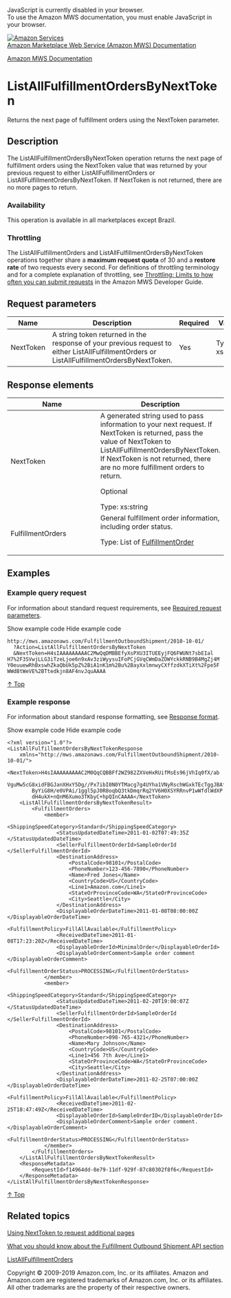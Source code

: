 <div id="MWSDX_noscript">

JavaScript is currently disabled in your browser.  
To use the Amazon MWS documentation, you must enable JavaScript in your
browser.

</div>

<div id="MWSDX_divtop">

[![Amazon
Services](https://images-na.ssl-images-amazon.com/images/G/08/mwsportal/fr_FR/amazonservices.gif
"Amazon Services")](http://services.amazon.fr)  
<span id="MWSDX_titlebar">[Amazon Marketplace Web Service (Amazon MWS)
Documentation](https://developer.amazonservices.fr/gp/mws/docs.html)</span>

</div>

<div id="MWSDX_divbottom">

<div id="MWSDX_divleft">

<div id="MWSDX_toc">

</div>

</div>

<div id="MWSDX_divright">

<div id="MWSDX_content">

<span id="MWSDX_breadcrumbs">[Amazon MWS
Documentation](https://developer.amazonservices.fr/gp/mws/docs.html)</span>

<div id="FBAOutbound_ListAllFulfillmentOrdersByNextToken" class="nested0">

# ListAllFulfillmentOrdersByNextToken

<div class="body">

<span class="ph">Returns the next page of fulfillment orders using the
<span class="keyword parmname">NextToken</span> parameter.</span>

</div>

<div id="Description" class="topic concept nested1">

## Description

<div class="body conbody">

The
<span class="keyword apiname">ListAllFulfillmentOrdersByNextToken</span>
operation returns the next page of fulfillment orders using the
<span class="keyword parmname">NextToken</span> value that was returned
by your previous request to either
<span class="keyword apiname">ListAllFulfillmentOrders</span> or
<span class="keyword apiname">ListAllFulfillmentOrdersByNextToken</span>.
If <span class="keyword parmname">NextToken</span> is not returned,
there are no more pages to return.

<div class="section">

### Availability

This operation is available in all marketplaces except Brazil.

</div>

<div class="section">

### Throttling

The <span class="keyword apiname">ListAllFulfillmentOrders</span> and
<span class="keyword apiname">ListAllFulfillmentOrdersByNextToken</span>
operations together share a **maximum request quota** of 30 and a
**restore rate** of two requests every second. <span class="ph">For
definitions of throttling terminology and for a complete explanation of
throttling, see [Throttling: Limits to how often you can submit
requests](../dev_guide/DG_Throttling.md) in the
<span class="ph">Amazon MWS Developer
Guide</span>.</span>

</div>

</div>

</div>

<div id="RequestParameters" class="topic reference nested1">

## Request parameters

<div class="body refbody">

<div class="tablenoborder">

| Name                                            | Description                                                                                                                                                                                                           | Required | Values                                  |
| ----------------------------------------------- | --------------------------------------------------------------------------------------------------------------------------------------------------------------------------------------------------------------------- | -------- | --------------------------------------- |
| <span class="keyword parmname">NextToken</span> | A string token returned in the response of your previous request to either <span class="keyword apiname">ListAllFulfillmentOrders</span> or <span class="keyword apiname">ListAllFulfillmentOrdersByNextToken</span>. | Yes      | <span class="ph">Type: xs:string</span> |

</div>

</div>

</div>

<div id="ResponseElements" class="topic reference nested1">

## Response elements

<div class="body refbody">

<div class="tablenoborder">

<table>
<colgroup>
<col style="width: 50%" />
<col style="width: 50%" />
</colgroup>
<thead>
<tr class="header">
<th>Name</th>
<th>Description</th>
</tr>
</thead>
<tbody>
<tr class="odd">
<td><span class="keyword parmname">NextToken</span></td>
<td>A generated string used to pass information to your next request. If <span class="keyword parmname">NextToken</span> is returned, pass the value of <span class="keyword parmname">NextToken</span> to <span class="keyword apiname">ListAllFulfillmentOrdersByNextToken</span>. If <span class="keyword parmname">NextToken</span> is not returned, there are no more fulfillment orders to return.
<p>Optional</p>
<span class="ph">Type: xs:string</span></td>
</tr>
<tr class="even">
<td><span class="keyword parmname">FulfillmentOrders</span></td>
<td>General fulfillment order information, including order status.
<p>Type: List of <a href="FBAOutbound_Datatypes.html#FulfillmentOrder" class="xref" title="General information about a fulfillment order, including its status.">FulfillmentOrder</a></p></td>
</tr>
</tbody>
</table>

</div>

</div>

</div>

<div id="Examples" class="topic reference nested1">

## Examples

<div class="body refbody">

<div class="section">

### Example query request

<span class="ph">For information about standard request requirements,
see [Required request
parameters](../dev_guide/DG_RequiredRequestParameters.md).</span>

<span class="ph expander"> <span class="keyword parmname xshow">Show
example code</span> <span class="keyword parmname xhide">Hide example
code</span> </span>

<div class="sectiondiv content">

``` pre codeblock
http://mws.amazonaws.com/FulfillmentOutboundShipment/2010-10-01/
  ?Action=ListAllFulfillmentOrdersByNextToken
  &NextToken=H4sIAAAAAAAAAC2MwQqDMBBEfyXsPXU3ITUEEyjFQ6FWUNt7sbEIal
H7%2F3SVwjLLG3iTzeLjoe6n9xAv3ziWyysuIFoPCjGVqCWmDaZOWYckkRNB9B4MgZj4M
Y0euuewRhBxswhZkaQbUk5pZ%2BiA1nK1m%2Bu%2BayXxlmnwyCXffzdkXTiXt%2Fpe5F
WWdBtWeVE%2BTtedkjn8AF4nvJquAAAA
```

[↑ Top](#Examples)

</div>

</div>

<div class="section">

### Example response

<span class="ph">For information about standard response formatting, see
[Response format](../dev_guide/DG_ResponseFormat.md).</span>

<span class="ph expander"> <span class="keyword parmname xshow">Show
example code</span> <span class="keyword parmname xhide">Hide example
code</span> </span>

<div class="sectiondiv content">

``` pre codeblock
<?xml version="1.0"?>
<ListAllFulfillmentOrdersByNextTokenResponse
    xmlns="http://mws.amazonaws.com/FulfillmentOutboundShipment/2010-10-01/">
    <NextToken>H4sIAAAAAAAAAC2M0QqCQBBFf2WZ982ZXVeHxRUifMsEs96jVhIq0fX/ab
        VguMw5cG8xidFBGJanXHxY5Dg//Px7ibI0N0YTMacg7g4UYha1VNyRschWGxkTEcTggJBAf
        ByYiG8H/e0VPAi/1ggl5pJ0R8oqbQ3tkDmqrRq2YV6H0XSYRRnvP1wWfdlWdXP
        dH4ukX+nQnM6Xumo3TKbyC+hpQInCAAAA</NextToken>
    <ListAllFulfillmentOrdersByNextTokenResult>
        <FulfillmentOrders>
            <member>
                <ShippingSpeedCategory>Standard</ShippingSpeedCategory>
                <StatusUpdatedDateTime>2011-01-02T07:49:35Z </StatusUpdatedDateTime>
                <SellerFulfillmentOrderId>SampleOrderId </SellerFulfillmentOrderId>
                <DestinationAddress>
                    <PostalCode>98101</PostalCode>
                    <PhoneNumber>123-456-7890</PhoneNumber>
                    <Name>Fred Jones</Name>
                    <CountryCode>US</CountryCode>
                    <Line1>Amazon.com</Line1>
                    <StateOrProvinceCode>WA</StateOrProvinceCode>
                    <City>Seattle</City>
                </DestinationAddress>
                <DisplayableOrderDateTime>2011-01-08T08:00:00Z </DisplayableOrderDateTime>
                <FulfillmentPolicy>FillAllAvailable</FulfillmentPolicy>
                <ReceivedDateTime>2011-01-08T17:23:20Z</ReceivedDateTime>
                <DisplayableOrderId>MinimalOrder</DisplayableOrderId>
                <DisplayableOrderComment>Sample order comment </DisplayableOrderComment>
                <FulfillmentOrderStatus>PROCESSING</FulfillmentOrderStatus>
            </member>
            <member>
                <ShippingSpeedCategory>Standard</ShippingSpeedCategory>
                <StatusUpdatedDateTime>2011-02-20T19:00:07Z </StatusUpdatedDateTime>
                <SellerFulfillmentOrderId>SampleOrderId </SellerFulfillmentOrderId>
                <DestinationAddress>
                    <PostalCode>98101</PostalCode>
                    <PhoneNumber>098-765-4321</PhoneNumber>
                    <Name>Mary Johnson</Name>
                    <CountryCode>US</CountryCode>
                    <Line1>456 7th Ave</Line1>
                    <StateOrProvinceCode>WA</StateOrProvinceCode>
                    <City>Seattle</City>
                </DestinationAddress>
                <DisplayableOrderDateTime>2011-02-25T07:00:00Z </DisplayableOrderDateTime>
                <FulfillmentPolicy>FillAllAvailable</FulfillmentPolicy>
                <ReceivedDateTime>2011-02-25T18:47:49Z</ReceivedDateTime>
                <DisplayableOrderId>SampleOrderID</DisplayableOrderId>
                <DisplayableOrderComment>Sample order comment. </DisplayableOrderComment>
                <FulfillmentOrderStatus>PROCESSING</FulfillmentOrderStatus>
            </member>
        </FulfillmentOrders>
    </ListAllFulfillmentOrdersByNextTokenResult>
    <ResponseMetadata>
        <RequestId>f14964dd-8e79-11df-929f-87c80302f8f6</RequestId>
    </ResponseMetadata>
</ListAllFulfillmentOrdersByNextTokenResponse>
```

[↑ Top](#Examples)

</div>

</div>

</div>

</div>

<div id="RelatedTopics" class="topic nested1">

## Related topics

<div class="body">

[Using NextToken to request additional
pages](../dev_guide/DG_NextToken.md)

[What you should know about the Fulfillment Outbound Shipment API
section](FBAOutbound_Overview.md)

[ListAllFulfillmentOrders](FBAOutbound_ListAllFulfillmentOrders.html "Returns a list of fulfillment orders fulfilled after (or at) a specified date.")

</div>

</div>

</div>

<div id="MWSDX_footer">

Copyright © 2009-2019 Amazon.com, Inc. or its affiliates. Amazon and
Amazon.com are registered trademarks of Amazon.com, Inc. or its
affiliates. All other trademarks are the property of their respective
owners.

</div>

</div>

</div>

<div style="clear: both;">

</div>

</div>

